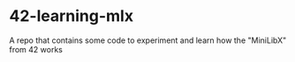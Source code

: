 # 42-learning-mlx
A repo that contains some code to experiment and learn how the "MiniLibX" from 42 works
